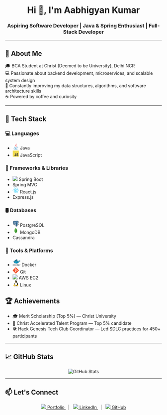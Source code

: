 <h1 align="center">Hi 👋, I'm Aabhigyan Kumar</h1>
<h3 align="center">Aspiring Software Developer | Java & Spring Enthusiast | Full-Stack Developer</h3>

---

## 💫 About Me

🎓 BCA Student at Christ (Deemed to be University), Delhi NCR  
💻 Passionate about backend development, microservices, and scalable system design  
🧠 Constantly improving my data structures, algorithms, and software architecture skills  
☕ Powered by coffee and curiosity  

---

## 🔧 Tech Stack

### 💻 Languages
- <img src="https://raw.githubusercontent.com/devicons/devicon/master/icons/java/java-original.svg" width="20"/> Java  
- <img src="https://raw.githubusercontent.com/devicons/devicon/master/icons/javascript/javascript-original.svg" width="20"/> JavaScript

### 🚀 Frameworks & Libraries
- <img src="https://www.vectorlogo.zone/logos/springio/springio-icon.svg" width="20"/> Spring Boot  
- Spring MVC  
- <img src="https://raw.githubusercontent.com/devicons/devicon/master/icons/react/react-original.svg" width="20"/> React.js  
- Express.js

### 🛢️ Databases
- <img src="https://raw.githubusercontent.com/devicons/devicon/master/icons/postgresql/postgresql-original.svg" width="20"/> PostgreSQL  
- <img src="https://raw.githubusercontent.com/devicons/devicon/master/icons/mongodb/mongodb-original.svg" width="20"/> MongoDB  
- Cassandra

### 🔧 Tools & Platforms
- <img src="https://raw.githubusercontent.com/devicons/devicon/master/icons/docker/docker-original-wordmark.svg" width="25"/> Docker  
- <img src="https://raw.githubusercontent.com/devicons/devicon/master/icons/git/git-original.svg" width="20"/> Git  
- <img src="https://img.shields.io/badge/AWS-EC2-orange?logo=amazon-aws&logoColor=white" height="20"/> AWS EC2  
- <img src="https://raw.githubusercontent.com/devicons/devicon/master/icons/linux/linux-original.svg" width="20"/> Linux




## 🏆 Achievements
- 🎓 Merit Scholarship (Top 5%) — Christ University
- 🚀 Christ Accelerated Talent Program — Top 5% candidate
- 🛠️ Hack Genesis Tech Club Coordinator — Led SDLC practices for 450+ participants

---

## 📈 GitHub Stats

<p align="center">
  <img src="https://github-readme-stats.vercel.app/api?username=Aabhi-k&show_icons=true&theme=tokyonight" alt="GitHub Stats"/>
</p>

---

## 📫 Let's Connect

<p align="center">
  <a href="https://www.letsgetthis.tech/">
    <img src="https://img.icons8.com/ios-filled/24/1E90FF/domain.png"/> Portfolio
  </a>
  &nbsp;&nbsp;|&nbsp;&nbsp;
  <a href="https://www.linkedin.com/in/aabhigyan-kumar/">
    <img src="https://img.icons8.com/ios-filled/24/1E90FF/linkedin.png"/> LinkedIn
  </a>
  &nbsp;&nbsp;|&nbsp;&nbsp;
  <a href="https://github.com/Aabhi-k">
    <img src="https://img.icons8.com/ios-filled/24/1E90FF/github.png"/> GitHub
  </a>
</p>

